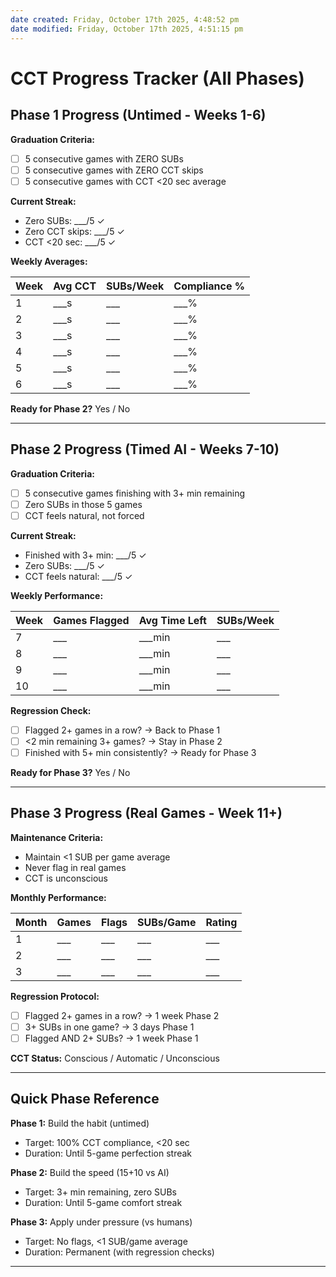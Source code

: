 ```yaml
---
date created: Friday, October 17th 2025, 4:48:52 pm
date modified: Friday, October 17th 2025, 4:51:15 pm
---
```


# CCT Progress Tracker (All Phases)

## Phase 1 Progress (Untimed - Weeks 1-6)

**Graduation Criteria:**
- [ ] 5 consecutive games with ZERO SUBs
- [ ] 5 consecutive games with ZERO CCT skips
- [ ] 5 consecutive games with CCT <20 sec average

**Current Streak:**
- Zero SUBs: ___/5 ✓
- Zero CCT skips: ___/5 ✓
- CCT <20 sec: ___/5 ✓

**Weekly Averages:**

|Week|Avg CCT|SUBs/Week|Compliance %|
|---|---|---|---|
|1|___s|___|___%|
|2|___s|___|___%|
|3|___s|___|___%|
|4|___s|___|___%|
|5|___s|___|___%|
|6|___s|___|___%|

**Ready for Phase 2?** Yes / No

---

## Phase 2 Progress (Timed AI - Weeks 7-10)

**Graduation Criteria:**
- [ ] 5 consecutive games finishing with 3+ min remaining
- [ ] Zero SUBs in those 5 games
- [ ] CCT feels natural, not forced

**Current Streak:**
- Finished with 3+ min: ___/5 ✓
- Zero SUBs: ___/5 ✓
- CCT feels natural: ___/5 ✓

**Weekly Performance:**

|Week|Games Flagged|Avg Time Left|SUBs/Week|
|---|---|---|---|
|7|___|___min|___|
|8|___|___min|___|
|9|___|___min|___|
|10|___|___min|___|

**Regression Check:**
- [ ] Flagged 2+ games in a row? → Back to Phase 1
- [ ] <2 min remaining 3+ games? → Stay in Phase 2
- [ ] Finished with 5+ min consistently? → Ready for Phase 3

**Ready for Phase 3?** Yes / No

---

## Phase 3 Progress (Real Games - Week 11+)

**Maintenance Criteria:**
- Maintain <1 SUB per game average
- Never flag in real games
- CCT is unconscious

**Monthly Performance:**

|Month|Games|Flags|SUBs/Game|Rating|
|---|---|---|---|---|
|1|___|___|___|___|
|2|___|___|___|___|
|3|___|___|___|___|

**Regression Protocol:**
- [ ] Flagged 2+ games in a row? → 1 week Phase 2
- [ ] 3+ SUBs in one game? → 3 days Phase 1
- [ ] Flagged AND 2+ SUBs? → 1 week Phase 1

**CCT Status:** Conscious / Automatic / Unconscious

---

## Quick Phase Reference

**Phase 1:** Build the habit (untimed)
- Target: 100% CCT compliance, <20 sec
- Duration: Until 5-game perfection streak

**Phase 2:** Build the speed (15+10 vs AI)
- Target: 3+ min remaining, zero SUBs
- Duration: Until 5-game comfort streak

**Phase 3:** Apply under pressure (vs humans)
- Target: No flags, <1 SUB/game average
- Duration: Permanent (with regression checks)

---